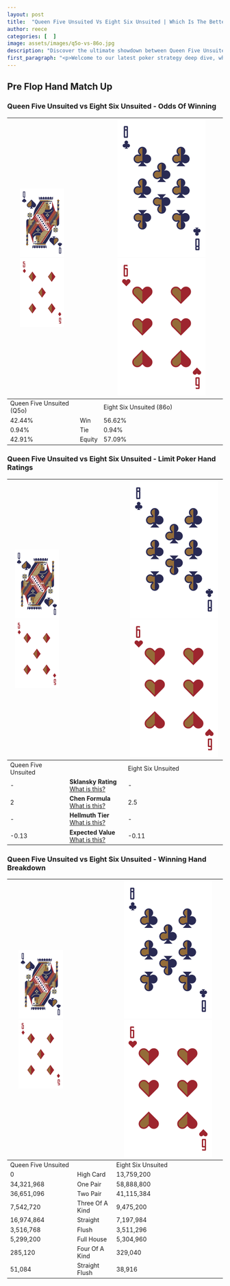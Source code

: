 ```yaml
---
layout: post
title:  "Queen Five Unsuited Vs Eight Six Unsuited | Which Is The Better Hand In Poker? A Complete Guide"
author: reece
categories: [  ]
image: assets/images/q5o-vs-86o.jpg
description: "Discover the ultimate showdown between Queen Five Unsuited and Eight Six Unsuited in poker! Uncover the odds, strategies, and scenarios where one hand triumphs over the other. Get ready to up your poker game with this thrilling analysis."
first_paragraph: "<p>Welcome to our latest poker strategy deep dive, where we're pitting two distinct hands against each other in a high-stakes showdown: Queen Five Unsuited vs Eight Six Unsuited.</p><p>In the dynamic world of poker, every decision counts, and knowing which hand holds the upper hand is key to your success at the table.</p><p>In this article, we'll dissect these two hands, explore the scenarios where one dominates the other, and equip you with the knowledge to make strategic choices that can tip the odds in your favor.</p><p>Get ready to unravel the intriguing dynamics of these poker hands and elevate your game to new heights.</p>"
---
```




[comment]: # (sp0)

## Pre Flop Hand Match Up

<div class="table hand-ratings" markdown="1"> 



### Queen Five Unsuited vs Eight Six Unsuited - Odds Of Winning


    
| ![image info](assets/images/hand1/Q.png) ![image info](assets/images/hand1/5o.png) |  | ![image info](assets/images/hand2/8.png) ![image info](assets/images/hand2/6o.png) |
| -------- | -------- | -------- |
| Queen Five Unsuited (Q5o) |  | Eight Six Unsuited (86o) |
| 42.44% | Win | 56.62% |
| 0.94% | Tie | 0.94% |
| 42.91% | Equity | 57.09% |




[comment]: # (sp1)



### Queen Five Unsuited vs Eight Six Unsuited - Limit Poker Hand Ratings


    
| ![image info](assets/images/hand1/Q.png) ![image info](assets/images/hand1/5o.png) |  | ![image info](assets/images/hand2/8.png) ![image info](assets/images/hand2/6o.png) |
| -------- | -------- | -------- |
| Queen Five Unsuited |  | Eight Six Unsuited |
| - | **Sklansky Rating** [What is this?](/sklansky-rating-explained) | - |
| 2 | **Chen Formula** [What is this?](/chen-formula-explained) | 2.5 |
| - | **Hellmuth Tier** [What is this?](/Hellmuth-tier-explained) | - |
| -0.13 | **Expected Value** [What is this?](/expected-value-explained) | -0.11 |




[comment]: # (sp2)



### Queen Five Unsuited vs Eight Six Unsuited - Winning Hand Breakdown


    
| ![image info](assets/images/hand1/Q.png) ![image info](assets/images/hand1/5o.png) |  | ![image info](assets/images/hand2/8.png) ![image info](assets/images/hand2/6o.png) |
| -------- | -------- | -------- |
| Queen Five Unsuited |  | Eight Six Unsuited |
| 0 | High Card | 13,759,200 |
| 34,321,968 | One Pair | 58,888,800 |
| 36,651,096 | Two Pair | 41,115,384 |
| 7,542,720 | Three Of A Kind | 9,475,200 |
| 16,974,864 | Straight | 7,197,984 |
| 3,516,768 | Flush | 3,511,296 |
| 5,299,200 | Full House | 5,304,960 |
| 285,120 | Four Of A Kind | 329,040 |
| 51,084 | Straight Flush | 38,916 |




[comment]: # (sp3)



</div>

[comment]: # (sp4)



[comment]: # (sp5)

